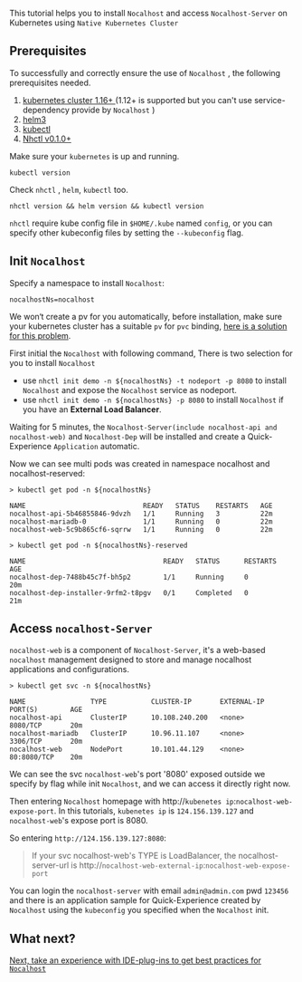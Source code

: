 This tutorial helps you to install `Nocalhost` and access `Nocalhost-Server` on Kubernetes using `Native Kubernetes Cluster`



## Prerequisites

To successfully and correctly ensure the use of `Nocalhost` , the following prerequisites needed.

1. [kubernetes cluster 1.16+ ](https://minikube.sigs.k8s.io/docs/start/)(1.12+ is supported but you can't use service-dependency provide by `Nocalhost` )
2. [helm3](https://github.com/helm/helm/releases)
3. [kubectl](https://kubernetes.io/docs/tasks/tools/install-kubectl/)
4. [Nhctl v0.1.0+](https://nocalhost.dev/installation/)



Make sure your `kubernetes` is up and running. 

```
kubectl version
```



Check `nhctl` , `helm`, `kubectl` too.

```
nhctl version && helm version && kubectl version
```

`nhctl` require kube config file in `$HOME/.kube` named `config`,  or you can specify other kubeconfig files by setting the `--kubeconfig` flag.



## Init `Nocalhost`

Specify a namespace to install `Nocalhost`:

```
nocalhostNs=nocalhost
```



We won‘t create a pv for you automatically, before installation, make sure your kubernetes cluster has a suitable `pv` for `pvc` binding, [here is a solution for this problem](https://nocalhost.dev/FAQ/pvc-unbound/).



First initial the `Nocalhost` with following command, There is two selection for you to install `Nocalhost`

- use `nhctl init demo -n ${nocalhostNs} -t nodeport -p 8080` to install `Nocalhost` and expose the `Nocalhost` service as nodeport.
- use `nhctl init demo -n ${nocalhostNs} -p 8080`  to install `Nocalhost` if you have an **External Load Balancer**.



Waiting for 5 minutes, the `Nocalhost-Server(include nocalhost-api and nocalhost-web)` and `Nocalhost-Dep` will be installed and create a Quick-Experience `Application` automatic.



Now we can see multi pods was created in namespace nocalhost and nocalhost-reserved: 

```
> kubectl get pod -n ${nocalhostNs}

NAME                             READY   STATUS    RESTARTS   AGE
nocalhost-api-5b46855846-9dvzh   1/1     Running   3          22m
nocalhost-mariadb-0              1/1     Running   0          22m
nocalhost-web-5c9b865cf6-sqrrw   1/1     Running   0          22m
```



```
> kubectl get pod -n ${nocalhostNs}-reserved

NAME                                  READY   STATUS      RESTARTS   AGE
nocalhost-dep-7488b45c7f-bh5p2        1/1     Running     0          20m
nocalhost-dep-installer-9rfm2-t8pgv   0/1     Completed   0          21m
```



## Access `nocalhost-Server`

`nocalhost-web` is a component of `Nocalhost-Server`, it's a web-based `nocalhost` management designed to store and manage nocalhost applications and configurations.



```
> kubectl get svc -n ${nocalhostNs}

NAME                TYPE           CLUSTER-IP       EXTERNAL-IP   PORT(S)        AGE
nocalhost-api       ClusterIP      10.108.240.200   <none>        8080/TCP       20m
nocalhost-mariadb   ClusterIP      10.96.11.107     <none>        3306/TCP       20m
nocalhost-web       NodePort       10.101.44.129    <none>        80:8080/TCP    20m
```

We can see the svc `nocalhost-web`'s port '8080' exposed outside we specify by flag while init `Nocalhost`, and we can access it directly right now.



Then entering `Nocalhost` homepage with http://`kubenetes ip`:`nocalhost-web-expose-port`. In this tutorials, `kubenetes ip` is `124.156.139.127` and `nocalhost-web`'s expose port is 8080.

So entering `http://124.156.139.127:8080`:

> If your svc nocalhost-web's TYPE is LoadBalancer, the nocalhost-server-url is http://`nocalhost-web-external-ip`:`nocalhost-web-expose-port`



You can login the `nocalhost-server` with email `admin@admin.com` pwd `123456` and there is an application sample for Quick-Experience created by `Nocalhost` using the `kubeconfig` you specified when the `Nocalhost` init.


## What next?

[Next, take an experience with IDE-plug-ins to get best practices for `Nocalhost`](/Tutorials/plugin-best-practices)